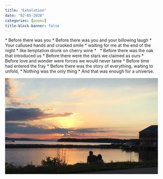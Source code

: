 ```yaml
---
title: "Exhalation"
date: "02-05-2020"
categories: [poems]
title-block-banner: false
---
```


<div class = "poem">
* Before there was you
* Before there was you and your billowing laugh
* Your callused hands and crooked smile 
* waiting for me at the end of the night
* like temptation drunk on cherry wine
* &nbsp;
* Before there was the oak that introduced us
* Before there were the stars we claimed as ours
* Before love and wonder were forces we would never tame
* Before time had entered the fray
* Before there was the story of everything, waiting to unfold,
* Nothing was the only thing
* And that was enough for a universe.
</div>

![](/photos/exhalation.jpeg)
